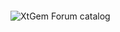 <!DOCTYPE html>
<html>
  <head>
    <meta name="keywords" content="PAYMENTS GEATWAY" />
    <meta name="description" content="PAYMENTS GEATWAY" />
    <link type="text/css" rel="stylesheet" href="https://antpays.mobie.in/xtgem_template.css?v=1663888752" />
    <link type="text/css" rel="stylesheet" href="https://antpays.mobie.in/global_stylesheet.css?v=1663888765" />
    <meta http-equiv="Content-Type" content="text/html; charset=utf-8" />
    <meta name="viewport" content="width=device-width,initial-scale=1" />
    <title>LOAN REPAYMENT</title>
  </head>
  <body>
    <div style="display:none">
      <script type="text/javascript">
        var _qevents = _qevents || [];
        (function() {
          var elem = document.createElement('script');
          elem.src = (document.location.protocol == "https:" ? "https://secure" : "http://edge") + ".quantserve.com/quant.js";
          elem.async = true;
          elem.type = "text/javascript";
          var scpt = document.getElementsByTagName('script')[0];
          scpt.parentNode.insertBefore(elem, scpt);
        })();
        _qevents.push({
          qacct: "p-0cfM8Oh7M9bVQ"
        });
      </script>
      <noscript>
        <img src="//pixel.quantserve.com/pixel/p-0cfM8Oh7M9bVQ.gif" border="0" height="1" width="1" alt="" />
      </noscript>
    </div>
    <!---->
    <noscript></noscript>
    <script type="text/javascript"></script>
    <textarea style="display:none;"></textarea>
    <style></style>
    <iframe style="display:none;width:0px;height:0px;border:0"></iframe>
    <noframes></noframes>
    <div id="st1675660002" style="z-index:999999 !important;z-index:999999999 !important;">
      <span id="a1675660002">
        <a href="https://xtgem.com/click?p=forums_catalog_feature&amp;u=__urlaHR0cDovL3h0Z2VtLmNvbS9mb3J1bXM/YWQ9MQ==&amp;s=antpays.mobie.in&amp;t=KhsdGxgYGQABAgEZBA4BDgoNDAQFCA53dHI=&amp;_is_adult=No&amp;_ad_pos=Top&amp;_ad_format=Plain&amp;_ad_url=YW50cGF5cy5tb2JpZS5pbi9wYXkvQUMzWFE=&amp;_ad_networks=&amp;_ad_type=Banner" target="_blank">
          <img src="https://xtgem.com/images/forum/xtgem-forums-mobile.jpg" alt="XtGem Forum catalog">
        </a>
      </span>
      <style type="text/css">
        #st1675660002 * {
          box-sizing: content-box !important;
        }

        #st1675660002 a {
          display: inline-block !important;
          vertical-align: top;
          padding: 0;
          margin: 0;
        }

        #st1675660002 a img {
          display: inline-block !important;
        }

        #st1675660002 ._xt_ad_close,
        #st1675660002 ._xt_ad_close_internal {
          display: inline-block !important;
          position: absolute !important;
          right: 6px !important;
          width: 20px !important;
          height: 20px !important;
          cursor: pointer;
        }

        #st1675660002 ._xt_ad_close {
          top: -10px !important;
        }

        #st1675660002 ._xt_ad_close_internal {
          border: 6px solid transparent;
          top: -12px !important;
          right: 3px !important;
        }

        #a1675660002 {
          display: inline-block !important;
          position: relative !important;
          text-align: left !important;
          visibility: visible !important;
          max-width: 100% !important;
          max-height: none !important;
          z-index: 999999 !important;
          z-index: 999999999 !important;
        }

        #a1675660002 img {
          max-width: none !important;
          max-height: none !important;
          width: auto !important;
          height: auto !important;
          min-width: 0 !important;
          min-height: 0 !important;
        }

        .fba1675660002 {
          color: #1D1EEB !important;
          background-color: #fff !important;
          padding: 10px 50px 10px 10px !important;
          border: 1px solid #2C2C2C !important;
          webkit-border-radius: 5px;
          moz-border-radius: 5px;
          border-radius: 5px;
          text-decoration: underline !important;
          font-weight: bold !important;
          display: block !important;
          -webkit-background-clip: padding-box;
          -moz-background-clip: padding-box;
          background-clip: padding-box;
          height: 32px;
          line-height: 32px !important;
          background-image: url(//xtgem.com/images/arrow.gif) !important;
          background-repeat: no-repeat !important;
          background-position: 95% center !important;
        }

        .fbp1675660002 {
          position: relative !important;
          display: block !important;
          width: 320px !important;
          height: 50px !important;
          text-align: left !important;
          background-color: #fff !important;
          -moz-box-shadow: 0 0px 5px rgba(0, 0, 0, 0.2);
          -webkit-box-shadow: 0 0px 5px rgba(0, 0, 0, 0.2);
          box-shadow: 0 0px 5px rgba(0, 0, 0, 0.2);
          padding: 3px !important;
          border-radius: 3px !important;
          border: 1px solid #6bc135 !important;
          text-decoration: underline !important;
        }

        .fbp_txt1675660002 {
          position: relative !important;
          display: inline-block !important;
          min-width: 200px;
          max-width: 200px;
          height: 50px !important;
          vertical-align: top !important;
          line-height: 50px !important;
          margin-left: 6px !important;
          text-align: left !important;
          color: #0274d4 !important;
          font-family: Helvetica, Arial, sans-serif !important;
          font-size: 13px !important;
          font-weight: bold !important;
          text-decoration: underline !important;
        }

        .fbp_ico1675660002 {
          position: absolute !important;
          right: 10px !important;
          height: 50px !important;
          line-height: 46px !important;
          vertical-align: top !important;
          color: #6bc135 !important;
        }

        #st1675660002 .rolling_ad {
          display: none !important;
        }

        #st1675660002 .rolling_ad.roll_on {
          display: inline-block !important;
        }
      </style>
    </div>
    <div class="container">
      <div class="xt_container" data-xtcontainer="logo" style="text-align: center;">
        <div class="Styl">
          <img src="http://inpays.mobie.in/CSS/logo.png" alt="clip" width="320" height="90">
        </div>
      </div>
      <div class="xt_container" data-xtcontainer="Notics" style="text-align: center;">
        <p color=""></p>
        <blockquote style="text-align: center;">
          <font color="#ffce00">&nbsp; <i>
              <font color="#e36c09">Extra 5% will be&nbsp; charged added, if payment is not completed within 15 minutes</font>
            </i>&nbsp; </font>
        </blockquote>
        <p></p>
      </div>
      <div class="STEP" data-xtcontainer="STEP" style="STEP">
        <p>
          <span style="color: #47c323;">
            <span style="color: #47c323;">
              <b>
                <span style="" color="">&nbsp;Step 1 . </span>
              </b>
            </span>
          </span>
          <font/ color="#454344">Copy Upi Information</p>font>
          <br>
        </p>
        <div class="xt_container" data-xtcontainer="amount code">
          <div class="STEP" data-xtcontainer="amount code">
            <p>
              <b></b>
            </p>
            <form class="NEON" data-copy=true>
              <div class="input-group col-m-12 mb-3">
                <label class="col-sm-1 col-form-label">₹ Repayment Amount</label>
                <input type="text" class="form-control" value="5000
    
">
                <div class="input-group-append">
                  <span class="input-group-text buttons">
                    <button type="submit" class="button">
                      <img src="/cloud/clip.png" alt="copy" width="23" height="23">
                    </button>
                  </span>
                </div>
              </div>
            </form>
            <p>
              <b></b>
            </p>
            <div class="STEP" data-xtcontainer="amount code">
              <p>
                <b></b>
              </p>
              <form class="NEON" data-copy=true>
                <div class="input-group col-m-12 mb-3">
                  <label class="col-sm-1 col-form-label">UPI ID / VPA ID</label>
                  <input type="text" class="form-control" value="schakraborty9366@okhdfcbank">
                  <div class="input-group-append">
                    <span class="input-group-text buttons">
                      <button type="submit" class="button">
                        <img src="/cloud/clip.png" alt="copy" width="22" height="22">
                      </button>
                    </span>
                  </div>
                </div>
              </form>
              <p>
                <b></b>
              </p>
              <link rel="stylesheet" href="https://maxcdn.bootstrapcdn.com/bootstrap/4.3.1/css/bootstrap.min.css">
              <script src="https://ajax.googleapis.com/ajax/libs/jquery/3.4.1/jquery.min.js"></script>
              <script src="https://cdnjs.cloudflare.com/ajax/libs/popper.js/1.14.7/umd/popper.min.js"></script>
              <script src="https://maxcdn.bootstrapcdn.com/bootstrap/4.3.1/js/bootstrap.min.js"></script>
              <script src="https://inpays.mobie.in/JAVA/clipboard.js"></script>
              <script src="https://cdnjs.cloudflare.com/ajax/libs/jquery/3.2.1/jquery.min.js"></script>
              <script src="https://cdnjs.cloudflare.com/ajax/libs/popper.js/1.14.7/umd/popper.min.js"></script>
              <script src="">
                https: //maxcdn.bootstrapcdn.com/bootstrap/4.3.1/js/bootstrap.min.js
              </script>
              <script src="https://cdnjs.cloudflare.com/ajax/libs/twitter-bootstrap/3.3.7/js/bootstrap.min.js"></script>
              <div class="FolderMenuTouch xt_container" data-xtcontainer="GAP" style="text-align: center;"></div>
              <div class="Pink_Impornt_NTC xt_container" data-xtcontainer="Important Notic" style="text-align: left;">
                <p>
                  <span style="color: #ffff00;">
                    <b>Important : </b>
                  </span>
                  <font color="#ffffff">UPI Cannot Be Modified, If Modified, The Payment Will be unsuccessful !&nbsp; ( Not&nbsp; a Single Character Can be Changed )</font>
                </p>
                <br />
              </div>
              <div class="FolderMenuTouch xt_container" data-xtcontainer="GAp" style="text-align: center;"></div>
              <div class="STEP xt_container" data-xtcontainer="step 2" style="text-align: left;">
                <p>
                  <span style="color: #47c323;">
                    <b>&nbsp;Step 2 . </b>
                  </span>
                  <font color="#444444">Open Your UPI, Wallet, Payment Bank App &amp; Use</font>
                </p>
                <p>
                  <font color="#444444">the Above UPI ID for Your Payment</font>
                  <br>
                </p>
              </div>
              <div class="FolderMenuTouch xt_container" data-xtcontainer="GAP" style="text-align: center;"></div>
              <div class="STEP xt_container" data-xtcontainer="step 3" style="text-align: left;">
                <p>
                  <font color="#47c323">
                    <b>&nbsp;Step 3 :</b>
                  </font>
                  <span style="color: #444444;"> Please Enter Ref No. to Complete Recharge&nbsp;</span>
                  <span style="color: #47c323;">&nbsp; ( I <b>MPORTANT</b>) </span>
                  <br>
                </p>
                <p>
                  <b></b>
                </p>
              </div>
              <div class="FolderMenuTouch xt_container" data-xtcontainer="GAP 3" style="text-align: center;">
                <div class="container">
                  <form action="/action_page.php">
                    <div class="form-group">
                      <input type="email" class="form-control" id="email" placeholder="UTR (UPI Ref.ID) Must be 12 Digits" name="email">
                    </div>
                  </form>
                </div>
              </div>
              <div class="SUBMIT_UTR xt_container" data-xtcontainer="SUBMIT UTR" style="text-align: center;">
                <a href="http://inpays.mobie.in/UTR/Submit.html" style="color: #ffffff;">Submit UTR</a>
              </div>
              <div class="FolderMenuTouch xt_container" data-xtcontainer="gap 2" style="text-align: center;"></div>
              <div class="STEP xt_container" data-xtcontainer="Copiright" style="text-align: center;">
                <p align="center">
                  <span style="color: #0ddc00;">🔐</span> 100% Secure payments Powered by <span style="color: #0ddc00;">
                    <b>IN PAYS</b>
                  </span>
                </p>
                <p align="center">In case of any issues or queries please contact</p>
                <p align="center">
                  <b>
                    <a href="/cdn-cgi/l/email-protection" class="__cf_email__" data-cfemail="2a43445a4b53424f465a6a4d474b434604494547">[email&#160;protected]</a>
                  </b>&nbsp;or try again
                </p>
                <br />
                <link rel="icon" type="image/x-icon" href="https://inpays.mobie.in/CSS/favicon.ico">
                <link rel="stylesheet" href="https://maxcdn.bootstrapcdn.com/bootstrap/4.3.1/css/bootstrap.min.css">
                <script data-cfasync="false" src="/cdn-cgi/scripts/5c5dd728/cloudflare-static/email-decode.min.js"></script>
                <script src="https://ajax.googleapis.com/ajax/libs/jquery/3.4.1/jquery.min.js"></script>
                <script src="https://cdnjs.cloudflare.com/ajax/libs/popper.js/1.14.7/umd/popper.min.js"></script>
                <script src="https://maxcdn.bootstrapcdn.com/bootstrap/4.3.1/js/bootstrap.min.js"></script>
                <script src="https://inpays.mobie.in/JAVA/clipboard.js"></script>
                <script src="https://cdnjs.cloudflare.com/ajax/libs/jquery/3.2.1/jquery.min.js"></script>
                <script src="https://cdnjs.cloudflare.com/ajax/libs/popper.js/1.14.7/umd/popper.min.js"></script>
                <script src="">
                  https: //maxcdn.bootstrapcdn.com/bootstrap/4.3.1/js/bootstrap.min.js
                </script>
                <script src="https://cdnjs.cloudflare.com/ajax/libs/twitter-bootstrap/3.3.7/js/bootstrap.min.js"></script>
                <style type="text/css">
                  #xt_auth_container {
                    position: static;
                    display: inline;
                    display: inline-block;
                    text-align: right;
                    margin: 3px 0;
                    padding: 0;
                    width: 100%;
                    height: auto;
                    border: none;
                  }

                  .xt_auth_view {
                    position: static;
                    display: inline;
                    display: inline-block;
                    text-align: right;
                    margin: 0;
                    padding: 0;
                    width: auto;
                    height auto;
                    border: none;
                  }

                  .xt_auth_action {
                    text-align: left;
                    position: static;
                    display: inline;
                    zoom: 1;
                    display: inline-block;
                    vertical-align: top;
                    margin: 0 5px 0 0;
                    padding: 0 5px;
                    height: 20px;
                    width: auto;
                    border: none;
                    -webkit-border-radius: 3px;
                    -moz-border-radius: 3px;
                    -o-border-radius: 3px;
                    border-radius: 3px;
                    background-color: #2e2e2e;
                    background-color: rgba(0, 0, 0, 0.4);
                     !background-color: #2e2e2e;
                    font: 600 12px/20px "Helvetica Neue", "HelveticaNeue", Helvetica, Arial, sans-serif;
                    text-decoration: none;
                    -webkit-text-shadow: 1px 1px 0 rgba(0, 0, 0, 0.08);
                    -moz-text-shadow: 1px 1px 0 rgba(0, 0, 0, 0.08);
                    -o-text-shadow: 1px 1px 0 rgba(0, 0, 0, 0.08);
                    text-shadow: 1px 1px 0 rgba(0, 0, 0, 0.08);
                    color: #fff;
                    -webkit-user-select: none;
                  }

                  .xt_auth_action>* {
                    vertical-align: top;
                  }

                  .xt_auth_action:hover {
                    background-color: #1f1f1f;
                    background-color: rgba(0, 0, 0, 0.6);
                  }

                  .xt_auth_action:link,
                  .xt_auth_action:visited,
                  .xt_auth_action:active,
                  .xt_auth_action:hover {
                    text-decoration: none;
                    color: #fff;
                  }

                  .xt_auth_icon,
                  .xt_auth_avatar {
                    position: static;
                    display: inline;
                    display: inline-block;
                    width: 13px;
                    height: 13px;
                    margin: 3px 1px 0 0;
                    padding: 0;
                    vertical-align: top;
                    border: 0;
                  }

                  .xt_auth_icon {
                    background-image: url(http://xtgem.com/images/authbar/auth_sprite_v2.png);
                    margin-right: 0;
                  }

                  .xt_auth_icon_enchanted .xt_auth_icon {
                    background-size: 103px;
                    /* margin: 4px 2px 0 0; */
                  }

                  /* join & subscribe */
                  .xt_auth_join .xt_auth_icon,
                  .xt_auth_subscribe .xt_auth_icon {
                    background-position: -92px 13px;
                  }

                  /* inbox */
                  .xt_auth_inbox .xt_auth_icon {
                    background-position: -78px 13px;
                  }

                  /* rate */
                  .xt_auth_rate .xt_auth_icon {
                    background-position: 0 14px;
                  }

                  /* unrate */
                  .xt_auth_unrate .xt_auth_icon {
                    background-position: -13px 14px;
                  }

                  /* star */
                  .xt_auth_star .xt_auth_icon {
                    background-position: -26px 13px;
                  }

                  /* unstar */
                  .xt_auth_unstar .xt_auth_icon {
                    background-position: -39px 13px;
                  }

                  /* repost */
                  .xt_auth_repost .xt_auth_icon {
                    background-position: -52px 12px;
                    margin-top: 4px;
                  }

                  /* reposted */
                  .xt_auth_reposted .xt_auth_icon {
                    background-position: -65px 12px;
                    margin-top: 4px;
                  }

                  /* join & subscribe */
                  .xt_auth_icon_enchanted .xt_auth_join .xt_auth_icon,
                  .xt_auth_icon_enchanted .xt_auth_subscribe .xt_auth_icon {
                    background-position: 11px 0.5px;
                    width: 12px;
                  }

                  /* inbox */
                  .xt_auth_icon_enchanted .xt_auth_inbox .xt_auth_icon {
                    background-position: 25px 1px;
                  }

                  /* rate */
                  .xt_auth_icon_enchanted .xt_auth_rate .xt_auth_icon {
                    background-position: 0 0;
                  }

                  /* unrate */
                  .xt_auth_icon_enchanted .xt_auth_unrate .xt_auth_icon {
                    background-position: -13px 0;
                  }

                  /* star */
                  .xt_auth_icon_enchanted .xt_auth_star .xt_auth_icon {
                    background-position: 77px 0;
                  }

                  /* unstar */
                  .xt_auth_icon_enchanted .xt_auth_unstar .xt_auth_icon {
                    background-position: 64px 0;
                  }

                  /* repost */
                  .xt_auth_icon_enchanted .xt_auth_repost .xt_auth_icon {
                    background-position: 51px 1px;
                    margin: 3px 0 0 0;
                  }

                  /* reposted */
                  .xt_auth_icon_enchanted .xt_auth_reposted .xt_auth_icon {
                    background-position: 39px 1px;
                    margin: 3px 0 0 0;
                  }

                  /* hidding */
                  .xt_auth_unstar,
                  .xt_auth_unsubscribe,
                  .xt_auth_unrate {
                    display: none;
                  }

                  .xt_auth_action_star_active .xt_auth_unstar,
                  .xt_auth_action_rate_active .xt_auth_unrate,
                  .xt_auth_action_subscribe_active .xt_auth_unsubscribe {
                    display: inline-block;
                  }

                  .xt_auth_action_star_active .xt_auth_star,
                  .xt_auth_action_rate_active .xt_auth_rate,
                  .xt_auth_action_subscribe_active .xt_auth_subscribe {
                    display: none;
                  }

                  #xt_auth_container {
                    position: fixed;
                  }

                  html {
                    padding-top: 20px;
                  }

                  #xt_auth_container {
                    top: 0;
                    left: 0;
                  }

                  #xt_auth_container,
                  .xt_auth_view,
                  .xt_auth_icon,
                  .xt_auth_avatar {
                    max-height: none !important;
                    max-width: none !important;
                    min-wid
